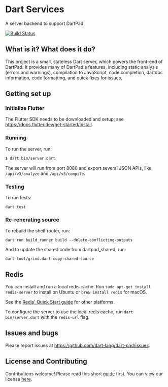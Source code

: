 # Dart Services

A server backend to support DartPad.

[![Build Status](https://github.com/dart-lang/dart-services/workflows/dart-services/badge.svg)](https://github.com/dart-lang/dart-services/actions?workflow=dart-services)

## What is it? What does it do?

This project is a small, stateless Dart server, which powers the front-end of
DartPad. It provides many of DartPad's features, including static analysis
(errors and warnings), compilation to JavaScript, code completion, dartdoc
information, code formatting, and quick fixes for issues.

## Getting set up

### Initialize Flutter

The Flutter SDK needs to be downloaded and setup; see
https://docs.flutter.dev/get-started/install.

### Running

To run the server, run:

```bash
$ dart bin/server.dart
```

The server will run from port 8080 and export several JSON APIs, like
`/api/v3/analyze` and `/api/v3/compile`.

### Testing

To run tests:

`dart test`

### Re-renerating source

To rebuild the shelf router, run:

```
dart run build_runner build --delete-conflicting-outputs
```

And to update the shared code from dartpad_shared, run:

```
dart tool/grind.dart copy-shared-source
```

## Redis

You can install and run a local redis cache. Run `sudo apt-get install redis-server` to install on Ubuntu or `brew install redis` for macOS. 

See the [Redis' Quick Start guide](https://redis.io/topics/quickstart) for other platforms.

To configure the server to use the local redis cache, run `dart bin/server.dart` with the `redis-url` flag.

## Issues and bugs

Please report issues at https://github.com/dart-lang/dart-pad/issues.

## License and Contributing

Contributions welcome! Please read this short
[guide](https://github.com/dart-lang/dart-pad/blob/main/CONTRIBUTING.md) first.
You can view our license
[here](https://github.com/dart-lang/dart-pad/blob/main/LICENSE).
